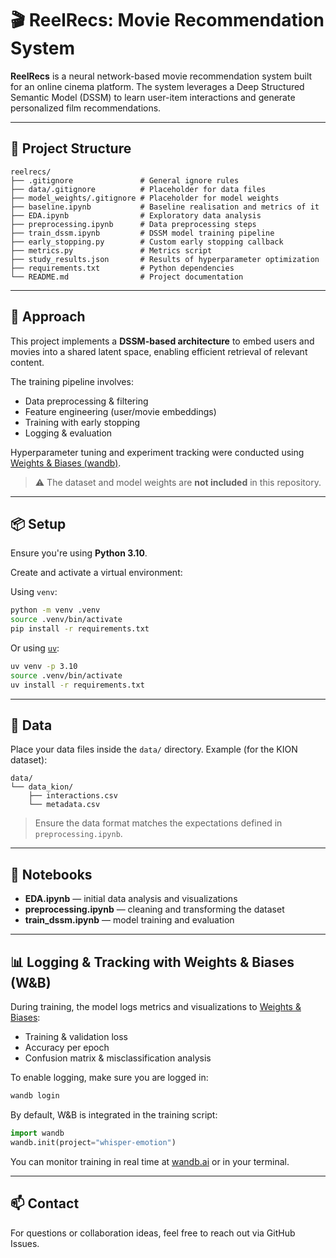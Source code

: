# 🎬 ReelRecs: Movie Recommendation System

**ReelRecs** is a neural network-based movie recommendation system built for an online cinema platform. The system leverages a Deep Structured Semantic Model (DSSM) to learn user-item interactions and generate personalized film recommendations.

---

## 🚀 Project Structure

```
reelrecs/
├── .gitignore               # General ignore rules
├── data/.gitignore          # Placeholder for data files
├── model_weights/.gitignore # Placeholder for model weights
├── baseline.ipynb           # Baseline realisation and metrics of it
├── EDA.ipynb                # Exploratory data analysis
├── preprocessing.ipynb      # Data preprocessing steps
├── train_dssm.ipynb         # DSSM model training pipeline
├── early_stopping.py        # Custom early stopping callback
├── metrics.py               # Metrics script 
├── study_results.json       # Results of hyperparameter optimization
├── requirements.txt         # Python dependencies
└── README.md                # Project documentation
```

---

## 🧠 Approach

This project implements a **DSSM-based architecture** to embed users and movies into a shared latent space, enabling efficient retrieval of relevant content.

The training pipeline involves:

* Data preprocessing & filtering
* Feature engineering (user/movie embeddings)
* Training with early stopping
* Logging & evaluation

Hyperparameter tuning and experiment tracking were conducted using [Weights & Biases (wandb)](https://wandb.ai/).

> ⚠️ The dataset and model weights are **not included** in this repository.

---

## 📦 Setup

Ensure you're using **Python 3.10**.

Create and activate a virtual environment:

Using `venv`:

```bash
python -m venv .venv
source .venv/bin/activate
pip install -r requirements.txt
```

Or using [`uv`](https://github.com/astral-sh/uv):

```bash
uv venv -p 3.10
source .venv/bin/activate
uv install -r requirements.txt
```

---

## 📁 Data

Place your data files inside the `data/` directory.
Example (for the KION dataset):

```
data/
└── data_kion/
    ├── interactions.csv
    └── metadata.csv
```

> Ensure the data format matches the expectations defined in `preprocessing.ipynb`.

---

## 📘 Notebooks

* **EDA.ipynb** — initial data analysis and visualizations
* **preprocessing.ipynb** — cleaning and transforming the dataset
* **train\_dssm.ipynb** — model training and evaluation

---

## 📊 Logging & Tracking with Weights & Biases (W&B)

During training, the model logs metrics and visualizations to [Weights & Biases](https://wandb.ai/):

- Training & validation loss
- Accuracy per epoch
- Confusion matrix & misclassification analysis

To enable logging, make sure you are logged in:

```bash
wandb login
```

By default, W&B is integrated in the training script:

```python
import wandb
wandb.init(project="whisper-emotion")
```

You can monitor training in real time at [wandb.ai](https://wandb.ai/) or in your terminal.

---

## 📫 Contact

For questions or collaboration ideas, feel free to reach out via GitHub Issues.

